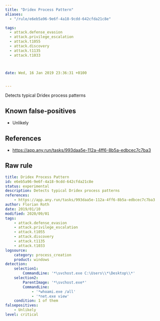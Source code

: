 ```yaml
---
title: "Dridex Process Pattern"
aliases:
  - "/rule/e6eb5a96-9e6f-4a18-9cdd-642cfda21c8e"

tags:
  - attack.defense_evasion
  - attack.privilege_escalation
  - attack.t1055
  - attack.discovery
  - attack.t1135
  - attack.t1033



date: Wed, 16 Jan 2019 23:36:31 +0100


---
```


Detects typical Dridex process patterns

<!--more-->


## Known false-positives

* Unlikely



## References

* https://app.any.run/tasks/993daa5e-112a-4ff6-8b5a-edbcec7c7ba3


## Raw rule
```yaml
title: Dridex Process Pattern
id: e6eb5a96-9e6f-4a18-9cdd-642cfda21c8e
status: experimental
description: Detects typical Dridex process patterns
references:
    - https://app.any.run/tasks/993daa5e-112a-4ff6-8b5a-edbcec7c7ba3
author: Florian Roth
date: 2019/01/10
modified: 2020/09/01
tags:
    - attack.defense_evasion
    - attack.privilege_escalation
    - attack.t1055
    - attack.discovery
    - attack.t1135
    - attack.t1033
logsource:
    category: process_creation
    product: windows
detection:
    selection1:
        CommandLine: '*\svchost.exe C:\Users\\*\Desktop\\*'
    selection2:
        ParentImage: '*\svchost.exe*'
        CommandLine:
            - '*whoami.exe /all'
            - '*net.exe view'
    condition: 1 of them
falsepositives:
    - Unlikely
level: critical

```
